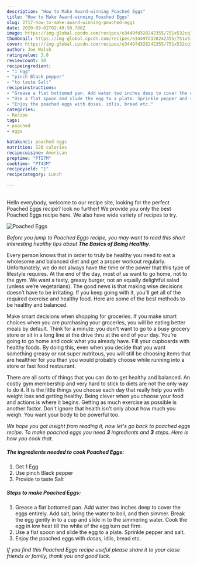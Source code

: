 ```yaml
---
description: "How to Make Award-winning Poached Eggs"
title: "How to Make Award-winning Poached Eggs"
slug: 2717-how-to-make-award-winning-poached-eggs
date: 2020-09-02T02:49:50.786Z
image: https://img-global.cpcdn.com/recipes/e3449fd328242355/751x532cq70/poached-eggs-recipe-main-photo.jpg
thumbnail: https://img-global.cpcdn.com/recipes/e3449fd328242355/751x532cq70/poached-eggs-recipe-main-photo.jpg
cover: https://img-global.cpcdn.com/recipes/e3449fd328242355/751x532cq70/poached-eggs-recipe-main-photo.jpg
author: Joe Walsh
ratingvalue: 3.8
reviewcount: 10
recipeingredient:
- "1 Egg"
- "pinch Black pepper"
- "to taste Salt"
recipeinstructions:
- "Grease a flat bottomed pan. Add water two inches deep to cover the eggs entirely. Add salt, bring the water to boil, and then simmer. Break the egg gently in to a cup and slide in to the simmering water. Cook the egg in low heat till the white of the egg turn out firm."
- "Use a flat spoon and slide the egg to a plate. Sprinkle pepper and salt."
- "Enjoy the poached eggs with dosas, idlis, bread etc."
categories:
- Recipe
tags:
- poached
- eggs

katakunci: poached eggs 
nutrition: 220 calories
recipecuisine: American
preptime: "PT27M"
cooktime: "PT43M"
recipeyield: "1"
recipecategory: Lunch

---
```

<br>
Hello everybody, welcome to our recipe site, looking for the perfect Poached Eggs recipe? look no further! We provide you only the best Poached Eggs recipe here. We also have wide variety of recipes to try.
<br>


![Poached Eggs](https://img-global.cpcdn.com/recipes/e3449fd328242355/751x532cq70/poached-eggs-recipe-main-photo.jpg)

<i>Before you jump to Poached Eggs recipe, you may want to read this short interesting healthy tips about <strong>The Basics of Being Healthy</strong>.</i>

Every person knows that in order to truly be healthy you need to eat a wholesome and balanced diet and get a proper workout regularly. Unfortunately, we do not always have the time or the power that this type of lifestyle requires. At the end of the day, most of us want to go home, not to the gym. We want a tasty, greasy burger, not an equally delightful salad (unless we’re vegetarians). The good news is that making wise decisions doesn’t have to be irritating. If you keep going with it, you'll get all of the required exercise and healthy food. Here are some of the best methods to be healthy and balanced.

Make smart decisions when shopping for groceries. If you make smart choices when you are purchasing your groceries, you will be eating better meals by default. Think for a minute: you don't want to go to a busy grocery store or sit in a long line at the drive thru at the end of your day. You’re going to go home and cook what you already have. Fill your cupboards with healthy foods. By doing this, even when you decide that you want something greasy or not super nutritous, you will still be choosing items that are healthier for you than you would probably choose while running into a store or fast food restaurant.

There are all sorts of things that you can do to get healthy and balanced. An costly gym membership and very hard to stick to diets are not the only way to do it. It is the little things you choose each day that really help you with weight loss and getting healthy. Being clever when you choose your food and actions is where it begins. Getting as much exercise as possible is another factor. Don't ignore that health isn't only about how much you weigh. You want your body to be powerful too. 


<i>We hope you got insight from reading it, now let's go back to poached eggs recipe. To make poached eggs you need <strong>3</strong> ingredients and <strong>3</strong> steps. Here is how you cook that.
</i>

##### The ingredients needed to cook Poached Eggs:

1. Get 1 Egg
1. Use pinch Black pepper
1. Provide to taste Salt


##### Steps to make Poached Eggs:

1. Grease a flat bottomed pan. Add water two inches deep to cover the eggs entirely. Add salt, bring the water to boil, and then simmer. Break the egg gently in to a cup and slide in to the simmering water. Cook the egg in low heat till the white of the egg turn out firm.
1. Use a flat spoon and slide the egg to a plate. Sprinkle pepper and salt.
1. Enjoy the poached eggs with dosas, idlis, bread etc.


<i>If you find this Poached Eggs recipe useful please share it to your close friends or family, thank you and good luck.</i>
